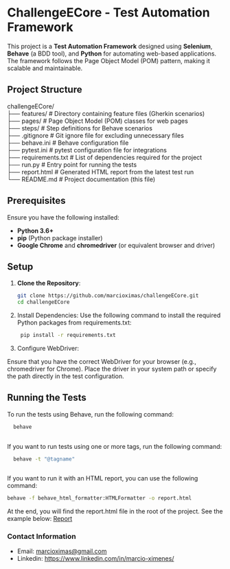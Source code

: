 # ChallengeECore - Test Automation Framework

This project is a **Test Automation Framework** designed using **Selenium**, **Behave** (a BDD tool), and **Python** for automating web-based applications. The framework follows the Page Object Model (POM) pattern, making it scalable and maintainable.

## Project Structure
challengeECore/   
   ├── features/ # Directory containing feature files (Gherkin scenarios)  
   ├── pages/ # Page Object Model (POM) classes for web pages  
   ├── steps/ # Step definitions for Behave scenarios      
   ├── .gitignore # Git ignore file for excluding unnecessary files   
   ├── behave.ini # Behave configuration file  
   ├── pytest.ini # pytest configuration file for integrations  
   ├── requirements.txt # List of dependencies required for the project  
   ├── run.py # Entry point for running the tests  
   ├── report.html # Generated HTML report from the latest test run  
   └── README.md # Project documentation (this file)

## Prerequisites

Ensure you have the following installed:

- **Python 3.6+**
- **pip** (Python package installer)
- **Google Chrome** and **chromedriver** (or equivalent browser and driver)

## Setup

1. **Clone the Repository**:
   ```bash
   git clone https://github.com/marcioximas/challengeECore.git
   cd challengeECore

2. Install Dependencies: Use the following command to install the required Python packages from requirements.txt:
   ```bash
    pip install -r requirements.txt

3. Configure WebDriver:

Ensure that you have the correct WebDriver for your browser (e.g., chromedriver for Chrome).
Place the driver in your system path or specify the path directly in the test configuration.

## Running the Tests
To run the tests using Behave, run the following command:

   ```bash
     behave
     
```` 
If you want to run tests using one or more tags, run the following command:

   ```bash
     behave -t "@tagname"
     
```` 
If you want to run it with an HTML report, you can use the following command:

```bash
behave -f behave_html_formatter:HTMLFormatter -o report.html
````
At the end, you will find the report.html file in the root of the project. See the example below:
[Report](report.html)


### Contact Information 

- Email: marcioximas@gmail.com
- Linkedin: https://www.linkedin.com/in/marcio-ximenes/
